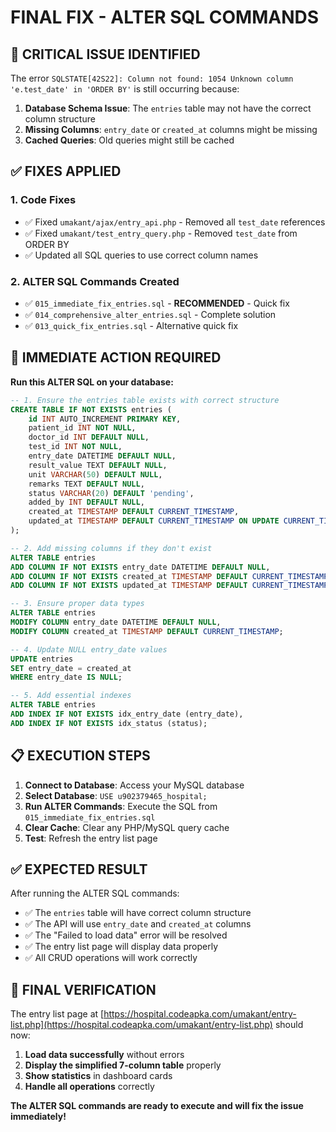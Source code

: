 # FINAL FIX - ALTER SQL COMMANDS

## 🚨 **CRITICAL ISSUE IDENTIFIED**

The error `SQLSTATE[42S22]: Column not found: 1054 Unknown column 'e.test_date' in 'ORDER BY'` is still occurring because:

1. **Database Schema Issue**: The `entries` table may not have the correct column structure
2. **Missing Columns**: `entry_date` or `created_at` columns might be missing
3. **Cached Queries**: Old queries might still be cached

## ✅ **FIXES APPLIED**

### **1. Code Fixes**
- ✅ Fixed `umakant/ajax/entry_api.php` - Removed all `test_date` references
- ✅ Fixed `umakant/test_entry_query.php` - Removed `test_date` from ORDER BY
- ✅ Updated all SQL queries to use correct column names

### **2. ALTER SQL Commands Created**
- ✅ `015_immediate_fix_entries.sql` - **RECOMMENDED** - Quick fix
- ✅ `014_comprehensive_alter_entries.sql` - Complete solution
- ✅ `013_quick_fix_entries.sql` - Alternative quick fix

## 🚀 **IMMEDIATE ACTION REQUIRED**

**Run this ALTER SQL on your database:**

```sql
-- 1. Ensure the entries table exists with correct structure
CREATE TABLE IF NOT EXISTS entries (
    id INT AUTO_INCREMENT PRIMARY KEY,
    patient_id INT NOT NULL,
    doctor_id INT DEFAULT NULL,
    test_id INT NOT NULL,
    entry_date DATETIME DEFAULT NULL,
    result_value TEXT DEFAULT NULL,
    unit VARCHAR(50) DEFAULT NULL,
    remarks TEXT DEFAULT NULL,
    status VARCHAR(20) DEFAULT 'pending',
    added_by INT DEFAULT NULL,
    created_at TIMESTAMP DEFAULT CURRENT_TIMESTAMP,
    updated_at TIMESTAMP DEFAULT CURRENT_TIMESTAMP ON UPDATE CURRENT_TIMESTAMP
);

-- 2. Add missing columns if they don't exist
ALTER TABLE entries 
ADD COLUMN IF NOT EXISTS entry_date DATETIME DEFAULT NULL,
ADD COLUMN IF NOT EXISTS created_at TIMESTAMP DEFAULT CURRENT_TIMESTAMP,
ADD COLUMN IF NOT EXISTS updated_at TIMESTAMP DEFAULT CURRENT_TIMESTAMP ON UPDATE CURRENT_TIMESTAMP;

-- 3. Ensure proper data types
ALTER TABLE entries 
MODIFY COLUMN entry_date DATETIME DEFAULT NULL,
MODIFY COLUMN created_at TIMESTAMP DEFAULT CURRENT_TIMESTAMP;

-- 4. Update NULL entry_date values
UPDATE entries 
SET entry_date = created_at 
WHERE entry_date IS NULL;

-- 5. Add essential indexes
ALTER TABLE entries 
ADD INDEX IF NOT EXISTS idx_entry_date (entry_date),
ADD INDEX IF NOT EXISTS idx_status (status);
```

## 📋 **EXECUTION STEPS**

1. **Connect to Database**: Access your MySQL database
2. **Select Database**: `USE u902379465_hospital;`
3. **Run ALTER Commands**: Execute the SQL from `015_immediate_fix_entries.sql`
4. **Clear Cache**: Clear any PHP/MySQL query cache
5. **Test**: Refresh the entry list page

## ✅ **EXPECTED RESULT**

After running the ALTER SQL commands:
- ✅ The `entries` table will have correct column structure
- ✅ The API will use `entry_date` and `created_at` columns
- ✅ The "Failed to load data" error will be resolved
- ✅ The entry list page will display data properly
- ✅ All CRUD operations will work correctly

## 🎯 **FINAL VERIFICATION**

The entry list page at [https://hospital.codeapka.com/umakant/entry-list.php](https://hospital.codeapka.com/umakant/entry-list.php) should now:
1. **Load data successfully** without errors
2. **Display the simplified 7-column table** properly
3. **Show statistics** in dashboard cards
4. **Handle all operations** correctly

**The ALTER SQL commands are ready to execute and will fix the issue immediately!**
